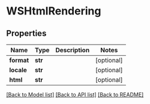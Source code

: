 # WSHtmlRendering

## Properties
Name | Type | Description | Notes
------------ | ------------- | ------------- | -------------
**format** | **str** |  | [optional] 
**locale** | **str** |  | [optional] 
**html** | **str** |  | [optional] 

[[Back to Model list]](../README.md#documentation-for-models) [[Back to API list]](../README.md#documentation-for-api-endpoints) [[Back to README]](../README.md)


